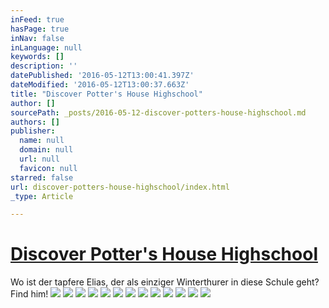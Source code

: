 ```yaml
---
inFeed: true
hasPage: true
inNav: false
inLanguage: null
keywords: []
description: ''
datePublished: '2016-05-12T13:00:41.397Z'
dateModified: '2016-05-12T13:00:37.663Z'
title: "Discover Potter's House Highschool"
author: []
sourcePath: _posts/2016-05-12-discover-potters-house-highschool.md
authors: []
publisher:
  name: null
  domain: null
  url: null
  favicon: null
starred: false
url: discover-potters-house-highschool/index.html
_type: Article

---
```

# [Discover Potter's House Highschool][0]

Wo ist der tapfere Elias, der als einziger Winterthurer in diese Schule geht? Find him!
![](https://the-grid-user-content.s3-us-west-2.amazonaws.com/2ebd3f2d-7ebf-46a4-9849-f66705ce872a.jpg)
![](https://the-grid-user-content.s3-us-west-2.amazonaws.com/b2b4fa3a-310a-4a65-8b94-837afa6d2950.jpg)
![](https://the-grid-user-content.s3-us-west-2.amazonaws.com/891e22fc-b5a8-4bd5-8bcf-ad4d41f610f0.jpg)
![](https://the-grid-user-content.s3-us-west-2.amazonaws.com/6486a0db-fc41-4386-b277-118949049eab.jpg)
![](https://the-grid-user-content.s3-us-west-2.amazonaws.com/2b8233b0-b545-4df1-a5f6-33bf52fd5fdc.jpg)
![](https://the-grid-user-content.s3-us-west-2.amazonaws.com/1ee3f168-96ae-4399-90a7-3ffcc6f67fb8.jpg)
![](https://the-grid-user-content.s3-us-west-2.amazonaws.com/68f82ac2-752b-4f87-adf8-fdd807b9e641.jpg)
![](https://the-grid-user-content.s3-us-west-2.amazonaws.com/cc1348a5-6873-4c0d-8d9f-ca5581165a6d.jpg)
![](https://the-grid-user-content.s3-us-west-2.amazonaws.com/ba7d93a4-5e0e-40d4-9462-9ce25e37d2e0.jpg)
![](https://the-grid-user-content.s3-us-west-2.amazonaws.com/a6e49ba6-0cab-42d6-8550-14dbaf6e5c40.jpg)
![](https://the-grid-user-content.s3-us-west-2.amazonaws.com/6d291685-a9c2-43aa-a043-d866f92a410a.jpg)
![](https://the-grid-user-content.s3-us-west-2.amazonaws.com/8d89aa7d-dadf-4cc6-a1f8-270bb5173899.jpg)
![](https://the-grid-user-content.s3-us-west-2.amazonaws.com/ae050d12-6fc3-43ae-b78e-d86611c4edb1.jpg)

[0]: http://pottershouseschool.org/
